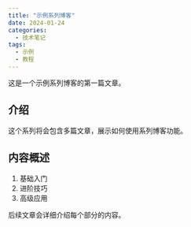 ```yaml
---
title: "示例系列博客"
date: 2024-01-24
categories: 
  - 技术笔记
tags:
  - 示例
  - 教程
---
```


这是一个示例系列博客的第一篇文章。

## 介绍

这个系列将会包含多篇文章，展示如何使用系列博客功能。

## 内容概述

1. 基础入门
2. 进阶技巧
3. 高级应用

后续文章会详细介绍每个部分的内容。 